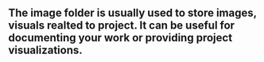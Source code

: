 ## The image folder is usually used to store images, visuals realted to project. It can be useful for documenting your work or providing project visualizations.  